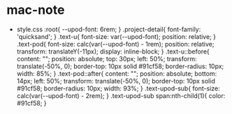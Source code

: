 # mac-note
* style.css 
  :root{
  --upod-font: 6rem;
}
.project-detail{
  font-family: 'quicksand';
}
.text-u{
  font-size: var(--upod-font);
  position: relative;
}
.text-pod{
  font-size: calc(var(--upod-font) - 1rem);
  position: relative;
  transform: translateY(-11px);
  display: inline-block;
}
.text-u::before{
  content: "";
  position: absolute;
  top: 30px;
  left: 50%;
  transform: translate(-50%, 0);
  border-top: 10px solid #91cf58;
  border-radius: 10px;
  width: 85%;
}
.text-pod::after{
  content: "";
  position: absolute;
  bottom: 14px;
  left: 50%;
  transform: translate(-50%, 0);
  border-top: 10px solid #91cf58;
  border-radius: 10px;
  width: 93%;
}
.text-upod-sub{
  font-size: calc(var(--upod-font) - 2rem);
}
.text-upod-sub span:nth-child(1){
  color: #91cf58;
}

